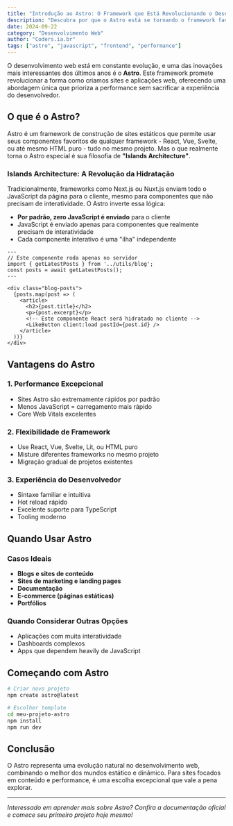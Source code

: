 ```yaml
---
title: "Introdução ao Astro: O Framework que Está Revolucionando o Desenvolvimento Web"
description: "Descubra por que o Astro está se tornando o framework favorito dos desenvolvedores para criar sites rápidos e modernos."
date: 2024-09-22
category: "Desenvolvimento Web"
author: "Coders.ia.br"
tags: ["astro", "javascript", "frontend", "performance"]
---
```


O desenvolvimento web está em constante evolução, e uma das inovações mais interessantes dos últimos anos é o **Astro**. Este framework promete revolucionar a forma como criamos sites e aplicações web, oferecendo uma abordagem única que prioriza a performance sem sacrificar a experiência do desenvolvedor.

## O que é o Astro?

Astro é um framework de construção de sites estáticos que permite usar seus componentes favoritos de qualquer framework - React, Vue, Svelte, ou até mesmo HTML puro - tudo no mesmo projeto. Mas o que realmente torna o Astro especial é sua filosofia de **"Islands Architecture"**.

### Islands Architecture: A Revolução da Hidratação

Tradicionalmente, frameworks como Next.js ou Nuxt.js enviam todo o JavaScript da página para o cliente, mesmo para componentes que não precisam de interatividade. O Astro inverte essa lógica:

- **Por padrão, zero JavaScript é enviado** para o cliente
- JavaScript é enviado apenas para componentes que realmente precisam de interatividade
- Cada componente interativo é uma "ilha" independente

```astro
---
// Este componente roda apenas no servidor
import { getLatestPosts } from '../utils/blog';
const posts = await getLatestPosts();
---

<div class="blog-posts">
  {posts.map(post => (
    <article>
      <h2>{post.title}</h2>
      <p>{post.excerpt}</p>
      <!-- Este componente React será hidratado no cliente -->
      <LikeButton client:load postId={post.id} />
    </article>
  ))}
</div>
```

## Vantagens do Astro

### 1. Performance Excepcional
- Sites Astro são extremamente rápidos por padrão
- Menos JavaScript = carregamento mais rápido
- Core Web Vitals excelentes

### 2. Flexibilidade de Framework
- Use React, Vue, Svelte, Lit, ou HTML puro
- Misture diferentes frameworks no mesmo projeto
- Migração gradual de projetos existentes

### 3. Experiência do Desenvolvedor
- Sintaxe familiar e intuitiva
- Hot reload rápido
- Excelente suporte para TypeScript
- Tooling moderno

## Quando Usar Astro

### Casos Ideais
- **Blogs e sites de conteúdo**
- **Sites de marketing e landing pages**
- **Documentação**
- **E-commerce (páginas estáticas)**
- **Portfólios**

### Quando Considerar Outras Opções
- Aplicações com muita interatividade
- Dashboards complexos
- Apps que dependem heavily de JavaScript

## Começando com Astro

```bash
# Criar novo projeto
npm create astro@latest

# Escolher template
cd meu-projeto-astro
npm install
npm run dev
```

## Conclusão

O Astro representa uma evolução natural no desenvolvimento web, combinando o melhor dos mundos estático e dinâmico. Para sites focados em conteúdo e performance, é uma escolha excepcional que vale a pena explorar.

---

*Interessado em aprender mais sobre Astro? Confira a documentação oficial e comece seu primeiro projeto hoje mesmo!*